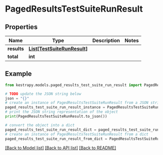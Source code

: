 # PagedResultsTestSuiteRunResult


## Properties

Name | Type | Description | Notes
------------ | ------------- | ------------- | -------------
**results** | [**List[TestSuiteRunResult]**](TestSuiteRunResult.md) |  | 
**total** | **int** |  | 

## Example

```python
from kestrapy.models.paged_results_test_suite_run_result import PagedResultsTestSuiteRunResult

# TODO update the JSON string below
json = "{}"
# create an instance of PagedResultsTestSuiteRunResult from a JSON string
paged_results_test_suite_run_result_instance = PagedResultsTestSuiteRunResult.from_json(json)
# print the JSON string representation of the object
print(PagedResultsTestSuiteRunResult.to_json())

# convert the object into a dict
paged_results_test_suite_run_result_dict = paged_results_test_suite_run_result_instance.to_dict()
# create an instance of PagedResultsTestSuiteRunResult from a dict
paged_results_test_suite_run_result_from_dict = PagedResultsTestSuiteRunResult.from_dict(paged_results_test_suite_run_result_dict)
```
[[Back to Model list]](../README.md#documentation-for-models) [[Back to API list]](../README.md#documentation-for-api-endpoints) [[Back to README]](../README.md)


